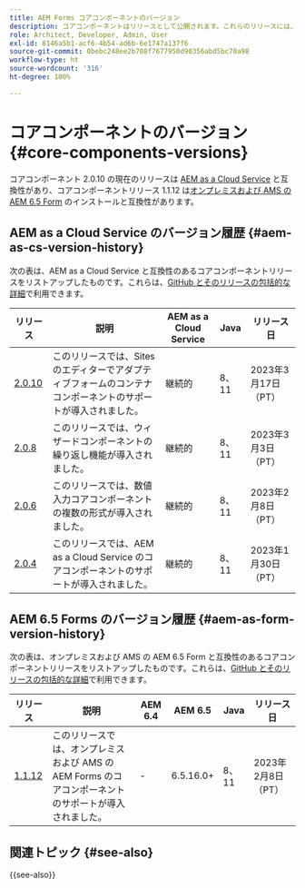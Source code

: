 ```yaml
---
title: AEM Forms コアコンポーネントのバージョン
description: コアコンポーネントはリリースとして公開されます。これらのリリースには、同じコアコンポーネントの複数のバージョンが含まれている場合があります。このドキュメントでは、リリースとバージョンの概要、およびコアコンポーネントと AEM の互換性を理解する方法について説明します。
role: Architect, Developer, Admin, User
exl-id: 8146a5b1-acf6-4b54-ad6b-6e1747a137f6
source-git-commit: 0bebc248ee2b708f7677950d90356abd5bc70a98
workflow-type: ht
source-wordcount: '316'
ht-degree: 100%

---
```


# コアコンポーネントのバージョン {#core-components-versions}

コアコンポーネント 2.0.10 の現在のリリースは [AEM as a Cloud Service](https://experienceleague.adobe.com/docs/experience-manager-cloud-service/landing/home.html?lang=ja) と互換性があり、コアコンポーネントリリース 1.1.12 は[オンプレミスおよび AMS の AEM 6.5 Form](https://experienceleague.adobe.com/docs/experience-manager-65/user-guide/home.html?lang=ja) のインストールと互換性があります。

## AEM as a Cloud Service のバージョン履歴 {#aem-as-cs-version-history}

次の表は、AEM as a Cloud Service と互換性のあるコアコンポーネントリリースをリストアップしたものです。これらは、[GitHub とそのリリースの包括的な詳細](https://github.com/adobe/aem-core-forms-components/releases)で利用できます。

| リリース | 説明 | AEM as a Cloud Service | Java | リリース日 |
|---|---|---|---|---|
| [2.0.10](https://github.com/adobe/aem-core-forms-components/releases/tag/core-forms-components-reactor-2.0.10) | このリリースでは、Sites のエディターでアダプティブフォームのコンテナコンポーネントのサポートが導入されました。 | 継続的 | 8、11 | 2023年3月17日（PT） |
| [2.0.8](https://github.com/adobe/aem-core-forms-components/releases/tag/core-forms-components-reactor-2.0.8) | このリリースでは、ウィザードコンポーネントの繰り返し機能が導入されました。 | 継続的 | 8、11 | 2023年3月3日（PT） |
| [2.0.6](https://github.com/adobe/aem-core-forms-components/releases/tag/core-forms-components-reactor-2.0.6) | このリリースでは、数値入力コアコンポーネントの複数の形式が導入されました。 | 継続的 | 8、11 | 2023年2月8日（PT） |
| [2.0.4](https://github.com/adobe/aem-core-forms-components/releases/tag/core-forms-components-reactor-2.0.6) | このリリースでは、AEM as a Cloud Service のコアコンポーネントのサポートが導入されました。 | 継続的 | 8、11 | 2023年1月30日（PT） |

## AEM 6.5 Forms のバージョン履歴 {#aem-as-form-version-history}

次の表は、オンプレミスおよび AMS の AEM 6.5 Form と互換性のあるコアコンポーネントリリースをリストアップしたものです。これらは、[GitHub とそのリリースの包括的な詳細](https://github.com/adobe/aem-core-forms-components/releases/tag/core-forms-components-reactor-1.1.12)で利用できます。

| リリース | 説明 | AEM 6.4 | AEM 6.5 | Java | リリース日 |
|---|---|---|---|---|---|
| [1.1.12](https://github.com/adobe/aem-core-forms-components/releases/tag/core-forms-components-reactor-1.1.12) | このリリースでは、オンプレミスおよび AMS の AEM Forms のコアコンポーネントのサポートが導入されました。 | - | 6.5.16.0+ | 8、11 | 2023年2月8日（PT） |

## 関連トピック {#see-also}

{{see-also}}